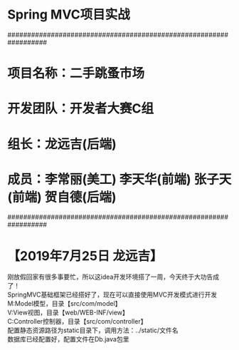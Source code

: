 #   Spring MVC项目实战

##################################################################
# 项目名称：二手跳蚤市场
# 开发团队：开发者大赛C组
# 组长：龙远吉(后端)
# 成员：李常丽(美工) 李天华(前端) 张子天(前端) 贺自德(后端)
##################################################################

# 【2019年7月25日 龙远吉】
刚放假回家有很多事要忙，所以这idea开发环境搭了一周，今天终于大功告成了！<br>
SpringMVC基础框架已经搭好了，现在可以直接使用MVC开发模式进行开发<br>
M:Model模型，目录【src/com/model】<br>
V:View视图，目录【web/WEB-INF/view】<br>
C:Controller控制器，目录【src/com/controller】<br>
配置静态资源路径为static目录下，调用方法：../static/文件名<br>
数据库已经配置好，配置文件在Db.java包里<br>
